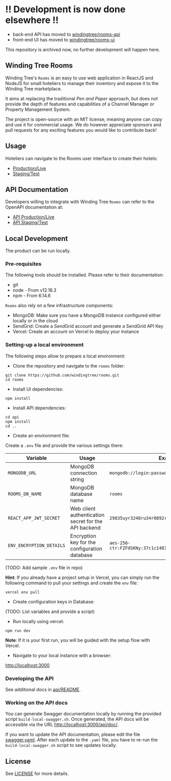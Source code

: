 # !! Development is now done elsewhere !!

- back-end API has moved to [windingtree/rooms-api](https://github.com/windingtree/rooms-api)
- front-end UI has moved to [windingtree/rooms-ui](https://github.com/windingtree/rooms-ui)

This repository is archived now, no further development will happen here.

## Winding Tree Rooms

Winding Tree's `Rooms` is an easy to use web application in ReactJS and NodeJS for small hoteliers to manage their inventory and expose it to the Winding Tree marketplace.

It aims at replacing the traditional *Pen and Paper* approach, but does not provide the depth of features and capabilities of a Channel Manager or Property Management System.

The project is open-source with an MIT license, meaning anyone can copy and use it for commercial usage. We do however appreciate sponsors and pull requests for any exciting features you would like to contribute back!

## Usage

Hoteliers can navigate to the Rooms user interface to create their hotels:

* [Production/Live](https://rooms.windingtree.com/)
* [Staging/Test](https://staging.rooms.windingtree.com/)

## API Documentation

Developers willing to integrate with Winding Tree `Rooms` can refer to the OpenAPI documentation at:

* [API Production/Live](https://rooms.windingtree.com/api/doc/)
* [API Staging/Test](https://staging.rooms.windingtree.com/api/doc)

## Local Development

The product can be run locally.

### Pre-requisites

The following tools should be installed. Please refer to their documentation:

* git
* node - From v12.18.3
* npm - From 6.14.6

`Rooms` also rely on a few infrastructure components:

* MongoDB: Make sure you have a MongoDB instance configured either locally or in the cloud
* SendGrid: Create a SendGrid account and generate a SendGrid API Key
* Vercel: Create an account on Vercel to deploy your instance

### Setting-up a local environment

The following steps allow to prepare a local environment:

* Clone the repository and navigate to the `rooms` folder:

```shell
git clone https://github.com/windingtree/rooms.git
cd rooms
```

* Install UI dependencies:

```shell
npm install
```

* Install API dependencies:

```shell
cd api
npm install
cd ..
```

* Create an environment file:

Create a `.env` file and provide the various settings there:

| Variable | Usage | Example |
|-|-|-|
| `MONGODB_URL` | MongoDB connection string | `mongodb://login:password@localhost:27017/rooms` |
| `ROOMS_DB_NAME` | MongoDB database name | `rooms` |
| `REACT_APP_JWT_SECRET` | Web client authentication secret for the API backend | `29835uyr3248ru34r0892ru2r9uiru2` |
| `ENV_ENCRYPTION_DETAILS` | Encryption key for the configuration database | `aes-256-ctr:FZFdSKNy:37c1c1481da7e2e624e92997b914a55d` |

(TODO: Add sample `.env` file in repo)

**Hint**: If you already have a project setup in Vercel, you can simply run the following command to pull your settings and create the `env` file:

```shell
vercel env pull
```

* Create configuration keys in Database:

(TODO: List variables and provide a script)

* Run locally using vercel:

```shell
npm run dev
```

**Note**: If it is your first run, you will be guided with the setup flow with Vercel.

* Navigate to your local instance with a browser:

[http://localhost:3000](http://localhost:3000)

### Developing the API

See additional docs in [api/README](./api/README.md).

### Working on the API docs

You can generate Swagger documentation locally by running the provided script `build-local-swagger.sh`. Once generated, the API docs will be accessible via the URL [http://localhost:3000/api/doc/](http://localhost:3000/api/doc/).

If you want to update the API documentation, please edit the file [swagger.yaml](./swagger/api/v1/swagger.yaml). After each update to the `.yaml` file, you have to re-run the `build-local-swagger.sh` script to see updates locally.

## License

See [LICENSE](LICENSE) for more details.
